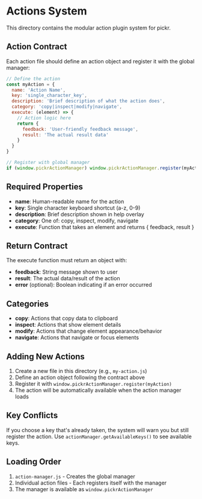 # Actions System

This directory contains the modular action plugin system for pickr.

## Action Contract

Each action file should define an action object and register it with the global manager:

```javascript
// Define the action
const myAction = {
  name: 'Action Name',
  key: 'single_character_key',
  description: 'Brief description of what the action does',
  category: 'copy|inspect|modify|navigate',
  execute: (element) => {
    // Action logic here
    return {
      feedback: 'User-friendly feedback message',
      result: 'The actual result data'
    }
  }
}

// Register with global manager
if (window.pickrActionManager) window.pickrActionManager.register(myAction)
```

## Required Properties

- **name**: Human-readable name for the action
- **key**: Single character keyboard shortcut (a-z, 0-9)
- **description**: Brief description shown in help overlay
- **category**: One of: copy, inspect, modify, navigate
- **execute**: Function that takes an element and returns { feedback, result }

## Return Contract

The execute function must return an object with:

- **feedback**: String message shown to user
- **result**: The actual data/result of the action
- **error** (optional): Boolean indicating if an error occurred

## Categories

- **copy**: Actions that copy data to clipboard
- **inspect**: Actions that show element details
- **modify**: Actions that change element appearance/behavior
- **navigate**: Actions that navigate or focus elements

## Adding New Actions

1. Create a new file in this directory (e.g., `my-action.js`)
2. Define an action object following the contract above
3. Register it with `window.pickrActionManager.register(myAction)`
4. The action will be automatically available when the action manager loads

## Key Conflicts

If you choose a key that's already taken, the system will warn you but still register the action. Use `actionManager.getAvailableKeys()` to see available keys.

## Loading Order

1. `action-manager.js` - Creates the global manager
2. Individual action files - Each registers itself with the manager
3. The manager is available as `window.pickrActionManager` 
